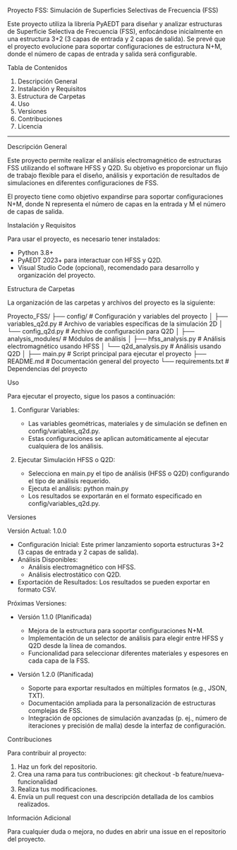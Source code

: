 Proyecto FSS: Simulación de Superficies Selectivas de Frecuencia (FSS)

Este proyecto utiliza la librería PyAEDT para diseñar y analizar estructuras de Superficie Selectiva de Frecuencia (FSS), enfocándose inicialmente en una estructura 3+2 (3 capas de entrada y 2 capas de salida). Se prevé que el proyecto evolucione para soportar configuraciones de estructura N+M, donde el número de capas de entrada y salida será configurable.

Tabla de Contenidos

1. Descripción General
2. Instalación y Requisitos
3. Estructura de Carpetas
4. Uso
5. Versiones
6. Contribuciones
7. Licencia

---

Descripción General

Este proyecto permite realizar el análisis electromagnético de estructuras FSS utilizando el software HFSS y Q2D. Su objetivo es proporcionar un flujo de trabajo flexible para el diseño, análisis y exportación de resultados de simulaciones en diferentes configuraciones de FSS.

El proyecto tiene como objetivo expandirse para soportar configuraciones N+M, donde N representa el número de capas en la entrada y M el número de capas de salida.

Instalación y Requisitos

Para usar el proyecto, es necesario tener instalados:

- Python 3.8+
- PyAEDT 2023+ para interactuar con HFSS y Q2D.
- Visual Studio Code (opcional), recomendado para desarrollo y organización del proyecto.

Estructura de Carpetas

La organización de las carpetas y archivos del proyecto es la siguiente:

Proyecto_FSS/
├── config/                 # Configuración y variables del proyecto
│   ├── variables_q2d.py    # Archivo de variables específicas de la simulación 2D
│   └── config_q2d.py       # Archivo de configuración para Q2D
│
├── analysis_modules/       # Módulos de análisis
│   ├── hfss_analysis.py    # Análisis electromagnético usando HFSS
│   └── q2d_analysis.py     # Análisis usando Q2D
│
├── main.py                 # Script principal para ejecutar el proyecto
├── README.md               # Documentación general del proyecto
└── requirements.txt        # Dependencias del proyecto

Uso

Para ejecutar el proyecto, sigue los pasos a continuación:

1. Configurar Variables:
   - Las variables geométricas, materiales y de simulación se definen en config/variables_q2d.py.
   - Estas configuraciones se aplican automáticamente al ejecutar cualquiera de los análisis.

2. Ejecutar Simulación HFSS o Q2D:
   - Selecciona en main.py el tipo de análisis (HFSS o Q2D) configurando el tipo de análisis requerido.
   - Ejecuta el análisis:
     python main.py
   - Los resultados se exportarán en el formato especificado en config/variables_q2d.py.

Versiones

Versión Actual: 1.0.0

- Configuración Inicial: Este primer lanzamiento soporta estructuras 3+2 (3 capas de entrada y 2 capas de salida).
- Análisis Disponibles:
  - Análisis electromagnético con HFSS.
  - Análisis electrostático con Q2D.
- Exportación de Resultados: Los resultados se pueden exportar en formato CSV.

Próximas Versiones:

- Versión 1.1.0 (Planificada)
  - Mejora de la estructura para soportar configuraciones N+M.
  - Implementación de un selector de análisis para elegir entre HFSS y Q2D desde la línea de comandos.
  - Funcionalidad para seleccionar diferentes materiales y espesores en cada capa de la FSS.

- Versión 1.2.0 (Planificada)
  - Soporte para exportar resultados en múltiples formatos (e.g., JSON, TXT).
  - Documentación ampliada para la personalización de estructuras complejas de FSS.
  - Integración de opciones de simulación avanzadas (p. ej., número de iteraciones y precisión de malla) desde la interfaz de configuración.

Contribuciones

Para contribuir al proyecto:

1. Haz un fork del repositorio.
2. Crea una rama para tus contribuciones: git checkout -b feature/nueva-funcionalidad
3. Realiza tus modificaciones.
4. Envía un pull request con una descripción detallada de los cambios realizados.

Información Adicional

Para cualquier duda o mejora, no dudes en abrir una issue en el repositorio del proyecto.